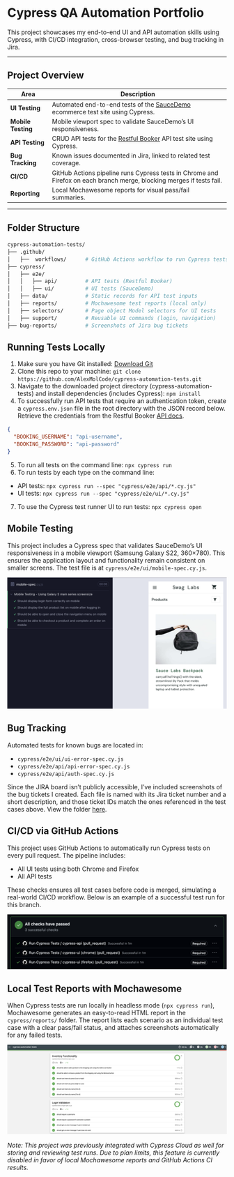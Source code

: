 # Cypress QA Automation Portfolio

This project showcases my end-to-end UI and API automation skills using Cypress, with CI/CD integration, cross-browser testing, and bug tracking in Jira.

---

## Project Overview  

| Area | Description |
|------|-------------|
| **UI Testing** | Automated end-to-end tests of the [SauceDemo](https://www.saucedemo.com/) ecommerce test site using Cypress. |
| **Mobile Testing** | Mobile viewport spec to validate SauceDemo’s UI responsiveness. |
| **API Testing** | CRUD API tests for the [Restful Booker](https://restful-booker.herokuapp.com/apidoc) API test site using Cypress. |
| **Bug Tracking** | Known issues documented in Jira, linked to related test coverage. |
| **CI/CD** | GitHub Actions pipeline runs Cypress tests in Chrome and Firefox on each branch merge, blocking merges if tests fail. |
| **Reporting** | Local Mochawesome reports for visual pass/fail summaries. |

---

## Folder Structure

```bash
cypress-automation-tests/
├── .github/
│   ├──  workflows/      # GitHub Actions workflow to run Cypress tests
├── cypress/
│   ├── e2e/
│   │   ├── api/         # API tests (Restful Booker)
│   │   ├── ui/          # UI tests (SauceDemo)
│   ├── data/            # Static records for API test inputs
│   ├── reports/         # Mochawesome test reports (local only)
│   ├── selectors/       # Page object Model selectors for UI tests
│   ├── support/         # Reusable UI commands (login, navigation)
├── bug-reports/         # Screenshots of Jira bug tickets
```
## Running Tests Locally
1. Make sure you have Git installed: [Download Git](https://git-scm.com/downloads)
2. Clone this repo to your machine: `git clone https://github.com/AlexMolCode/cypress-automation-tests.git`
3. Navigate to the downloaded project directory (cypress-automation-tests) and install dependencies (includes Cypress): `npm install`
4. To successfully run API tests that require an authentication token, create a `cypress.env.json` file in the root directory with the JSON record below.
   Retrieve the credentials from the Restful Booker [API docs](https://restful-booker.herokuapp.com/apidoc/index.html#api-Auth-CreateToken).
```json
{
  "BOOKING_USERNAME": "api-username",
  "BOOKING_PASSWORD": "api-password"
}
```
5. To run all tests on the command line: `npx cypress run`
6. To run tests by each type on the command line:
- API tests: `npx cypress run --spec "cypress/e2e/api/*.cy.js"`
- UI tests: `npx cypress run --spec "cypress/e2e/ui/*.cy.js"`
7. To use the Cypress test runner UI to run tests: `npx cypress open`

## Mobile Testing
This project includes a Cypress spec that validates SauceDemo’s UI responsiveness in a mobile viewport (Samsung Galaxy S22, 360×780). This ensures the application layout and functionality remain consistent on smaller screens. The test file is at `cypress/e2e/ui/mobile-spec.cy.js`.

![Mobile viewport test of SauceDemo site](./images/mobile-saucedemo.png)

## Bug Tracking
Automated tests for known bugs are located in:
- `cypress/e2e/ui/ui-error-spec.cy.js`
- `cypress/e2e/api/api-error-spec.cy.js`
- `cypress/e2e/api/auth-spec.cy.js`

Since the JIRA board isn’t publicly accessible, I’ve included screenshots of the bug tickets I created. Each file is named with its Jira ticket number and a short description, and those ticket IDs match the ones referenced in the test cases above. View the folder [here](https://github.com/AlexMolCode/cypress-automation-tests/tree/main/bug-reports).

## CI/CD via GitHub Actions
This project uses GitHub Actions to automatically run Cypress tests on every pull request. The pipeline includes:
- All UI tests using both Chrome and Firefox
- All API tests

These checks ensures all test cases before code is merged, simulating a real-world CI/CD workflow. Below is an example of a successful test run for this branch.

![CI Pipeline](./images/ci-pipeline.png)

## Local Test Reports with Mochawesome
When Cypress tests are run locally in headless mode (`npx cypress run`), Mochawesome generates an easy-to-read HTML report in the `cypress/reports/` folder. The report lists each scenario as an individual test case with a clear pass/fail status, and attaches screenshots automatically for any failed tests.

![Mochawesome Report](./images/mochawesome-report.png)

*Note: This project was previously integrated with Cypress Cloud as well for storing and reviewing test runs. Due to plan limits, this feature is currently disabled in favor of local Mochawesome reports and GitHub Actions CI results.*
